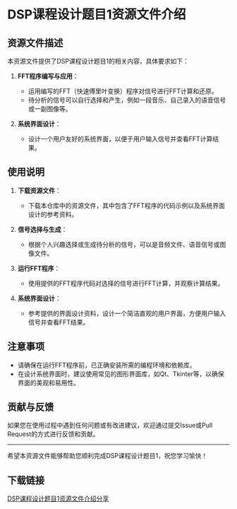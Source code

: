 # DSP课程设计题目1资源文件介绍

## 资源文件描述

本资源文件提供了DSP课程设计题目1的相关内容，具体要求如下：

1. **FFT程序编写与应用**：
   - 运用编写的FFT（快速傅里叶变换）程序对信号进行FFT计算和还原。
   - 待分析的信号可以自行选择和产生，例如一段音乐、自己录入的语音信号或一副图像等。

2. **系统界面设计**：
   - 设计一个用户友好的系统界面，以便于用户输入信号并查看FFT计算结果。

## 使用说明

1. **下载资源文件**：
   - 下载本仓库中的资源文件，其中包含了FFT程序的代码示例以及系统界面设计的参考资料。

2. **信号选择与生成**：
   - 根据个人兴趣选择或生成待分析的信号，可以是音频文件、语音信号或图像文件。

3. **运行FFT程序**：
   - 使用提供的FFT程序代码对选择的信号进行FFT计算，并观察计算结果。

4. **系统界面设计**：
   - 参考提供的界面设计资料，设计一个简洁直观的用户界面，方便用户输入信号并查看FFT结果。

## 注意事项

- 请确保在运行FFT程序前，已正确安装所需的编程环境和依赖库。
- 在设计系统界面时，建议使用常见的图形界面库，如Qt、Tkinter等，以确保界面的美观和易用性。

## 贡献与反馈

如果您在使用过程中遇到任何问题或有改进建议，欢迎通过提交Issue或Pull Request的方式进行反馈和贡献。

---

希望本资源文件能够帮助您顺利完成DSP课程设计题目1，祝您学习愉快！

## 下载链接

[DSP课程设计题目1资源文件介绍分享](https://pan.quark.cn/s/57e5702e7fa7)